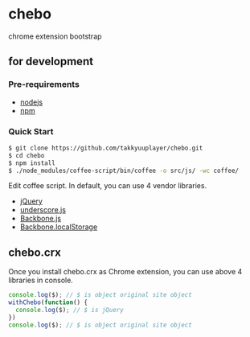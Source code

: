 chebo
=====

chrome extension bootstrap

for development
-----

### Pre-requirements
* [nodejs](http://nodejs.org/)
* [npm](https://npmjs.org/)

### Quick Start

```bash
$ git clone https://github.com/takkyuuplayer/chebo.git
$ cd chebo
$ npm install
$ ./node_modules/coffee-script/bin/coffee -o src/js/ -wc coffee/
```

Edit coffee script. In default, you can use 4 vendor libraries.
* [jQuery](http://jquery.com/)
* [underscore.js](http://underscorejs.org/)
* [Backbone.js](http://backbonejs.org/)
* [Backbone.localStorage](https://github.com/jeromegn/Backbone.localStorage)

chebo.crx
-----
Once you install chebo.crx as Chrome extension, you can use above 4 libraries in console.

```javascript
console.log($); // $ is object original site object
withChebo(function() {
  console.log($); // $ is jQuery
})
console.log($); // $ is object original site object
```
